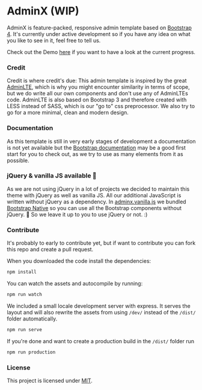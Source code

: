 # AdminX (WIP)

AdminX is feature-packed, responsive admin template based on [Bootstrap 4](http://getbootstrap.com/). It's currently under active development so if you have any idea on what you like to see in it, feel free to tell us.

Check out the Demo [here](https://movact.github.io/AdminX/index.html) if you want to have a look at the current progress.

### Credit
Credit is where credit's due: This admin template is inspired by the great [AdminLTE](https://adminlte.io/), which is why you might encounter similarity in terms of scope, but we do write all our own components and don't use any of AdminLTEs code. AdminLTE is also based on Bootstrap 3 and therefore created with LESS instead of SASS, which is our "go to" css preprocessor. We also try to go for a more minimal, clean and modern design.

### Documentation
As this template is still in very early stages of development a documentation is not yet available but the [Bootstrap documentation](http://getbootstrap.com/docs/4.0/getting-started/introduction/) may be a good first start for you to check out, as we try to use as many elements from it as possible.

### jQuery & vanilla JS available 🎉
As we are not using jQuery in a lot of projects we decided to maintain this theme with jQuery as well as vanilla JS. All our additional JavaScript is written without jQuery as a dependency. In [adminx.vanilla.js](dist/adminx.vanilla.js) we bundled [Bootstrap Native](https://github.com/thednp/bootstrap.native) so you can use all the Bootstrap components without jQuery. 👏 So we leave it up to you to use jQuery or not. :)

### Contribute
It's probably to early to contribute yet, but if want to contribute you can fork this repo and create a pull request.

When you downloaded the code install the dependencies:
```bash
npm install
```

You can watch the assets and autocompile by running:
```bash
npm run watch
```

We included a small locale development server with express. It serves the layout and will also rewrite the assets from using `/dev/` instead of the `/dist/` folder automatically.
```bash
npm run serve
```

If you're done and want to create a production build in the `/dist/` folder run
```bash
npm run production
```

### License
This project is licensed under [MIT](http://opensource.org/licenses/MIT).
